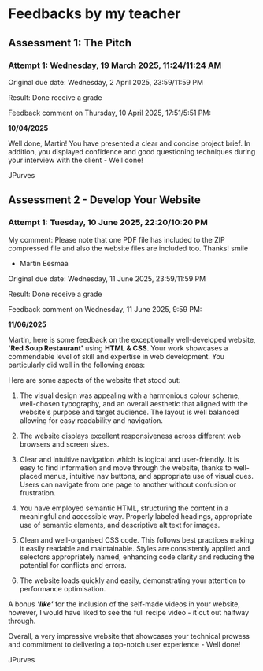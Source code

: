 # Feedbacks by my teacher

## Assessment 1: The Pitch

### Attempt 1: Wednesday, 19 March 2025, 11:24/11:24 AM

Original due date: Wednesday, 2 April 2025, 23:59/11:59 PM

Result: Done receive a grade

Feedback comment on Thursday, 10 April 2025, 17:51/5:51 PM:

**10/04/2025**

Well done, Martin! You have presented a clear and concise project brief. In addition, you displayed confidence and good questioning techniques during your interview with the client - Well done!

JPurves

## Assessment 2 - Develop Your Website

### Attempt 1: Tuesday, 10 June 2025, 22:20/10:20 PM

My comment: Please note that one PDF file has included to the ZIP compressed file and also the website files are included too. Thanks! smile

- Martin Eesmaa

Original due date: Wednesday, 11 June 2025, 23:59/11:59 PM

Result: Done receive a grade

Feedback comment on Wednesday, 11 June 2025, 9:59 PM:

**11/06/2025**

Martin, here is some feedback on the exceptionally well-developed website, **'Red Soup Restaurant'** using **HTML & CSS**. Your work showcases a commendable level of skill and expertise in web development. You particularly did well in the following areas:

Here are some aspects of the website that stood out:

1. The visual design was appealing with a harmonious colour scheme, well-chosen typography, and an overall aesthetic that aligned with the website's purpose and target audience. The layout is well balanced allowing for easy readability and navigation.

2. The website displays excellent responsiveness across different web browsers and screen sizes.

3. Clear and intuitive navigation which is logical and user-friendly. It is easy to find information and move through the website, thanks to well-placed menus, intuitive nav buttons, and appropriate use of visual cues. Users can navigate from one page to another without confusion or frustration.

4. You have employed semantic HTML, structuring the content in a meaningful and accessible way. Properly labeled headings, appropriate use of semantic elements, and descriptive alt text for images.

5. Clean and well-organised CSS code. This follows best practices making it easily readable and maintainable. Styles are consistently applied and selectors appropriately named, enhancing code clarity and reducing the potential for conflicts and errors.

6. The website loads quickly and easily, demonstrating your attention to performance optimisation. 

A bonus ***'like'*** for the inclusion of the self-made videos in your website, however, I would have liked to see the full recipe video - it cut out halfway through.

Overall, a very impressive website that showcases your technical prowess and commitment to delivering a top-notch user experience - Well done!

JPurves
